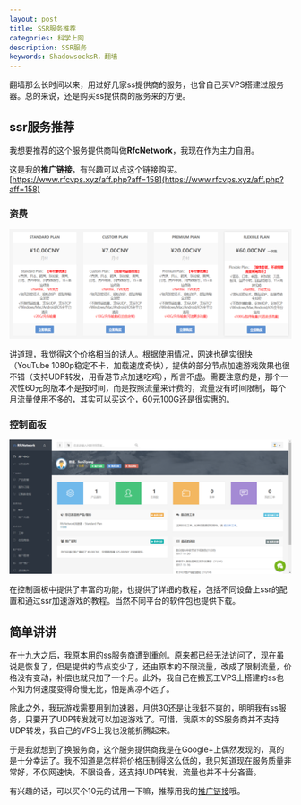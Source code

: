 ```yaml
---
layout: post
title: SSR服务推荐
categories: 科学上网
description: SSR服务
keywords: ShadowsocksR，翻墙
---
```


翻墙那么长时间以来，用过好几家ss提供商的服务，也曾自己买VPS搭建过服务器。总的来说，还是购买ss提供商的服务来的方便。

## ssr服务推荐

我想要推荐的这个服务提供商叫做**RfcNetwork**，我现在作为主力自用。

这是我的**推广链接**，有兴趣可以点这个链接购买。
[https://www.rfcvps.xyz/aff.php?aff=158](https://www.rfcvps.xyz/aff.php?aff=158)

### 资费

![cost](/images/2017-11-21-ssr-promotion/cost.png)

讲道理，我觉得这个价格相当的诱人。根据使用情况，网速也确实很快（YouTube 1080p稳定不卡，加载速度奇快），提供的部分节点加速游戏效果也很不错（支持UDP转发，用香港节点加速吃鸡），所言不虚。需要注意的是，那个一次性60元的版本不是按时间，而是按照流量来计费的，流量没有时间限制，每个月流量使用不多的，其实可以买这个，60元100G还是很实惠的。

### 控制面板

![panel](/images/2017-11-21-ssr-promotion/panel.png)

在控制面板中提供了丰富的功能，也提供了详细的教程，包括不同设备上ssr的配置和通过ssr加速游戏的教程。当然不同平台的软件包也提供下载。

## 简单讲讲

在十九大之后，我原本用的ss服务商遭到重创。原来都已经无法访问了，现在虽说是恢复了，但是提供的节点变少了，还由原本的不限流量，改成了限制流量，价格没有变动，补偿也就只加了一个月。此外，我自己在搬瓦工VPS上搭建的ss也不知为何速度变得奇慢无比，怕是离凉不远了。

除此之外，我玩游戏需要用到加速器，月供30还是让我挺不爽的，明明我有ss服务，只要开了UDP转发就可以加速游戏了。可惜，我原本的SS服务商并不支持UDP转发，我自己的VPS上我也没能折腾起来。

于是我就想到了换服务商，这个服务提供商我是在Google+上偶然发现的，真的是十分幸运了。我不知道是怎样将价格压制得这么低的，我只知道现在服务质量非常好，不仅网速快，不限设备，还支持UDP转发，流量也并不十分吝啬。

有兴趣的话，可以买个10元的试用一下嘛，推荐用我的[推广链接](https://www.rfcvps.xyz/aff.php?aff=158)哦。